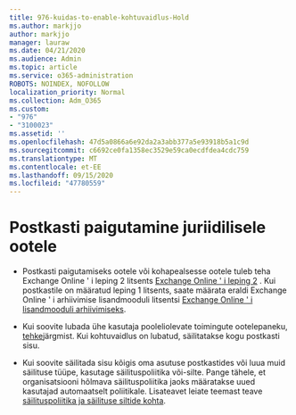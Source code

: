 ```yaml
---
title: 976-kuidas-to-enable-kohtuvaidlus-Hold
ms.author: markjjo
author: markjjo
manager: lauraw
ms.date: 04/21/2020
ms.audience: Admin
ms.topic: article
ms.service: o365-administration
ROBOTS: NOINDEX, NOFOLLOW
localization_priority: Normal
ms.collection: Adm_O365
ms.custom:
- "976"
- "3100023"
ms.assetid: ''
ms.openlocfilehash: 47d5a0866a6e92da2a3abb377a5e93918b5a1c9d
ms.sourcegitcommit: c6692ce0fa1358ec3529e59ca0ecdfdea4cdc759
ms.translationtype: MT
ms.contentlocale: et-EE
ms.lasthandoff: 09/15/2020
ms.locfileid: "47780559"
---
```

# <a name="place-a-mailbox-on-legal-hold"></a>Postkasti paigutamine juriidilisele ootele

- Postkasti paigutamiseks ootele või kohapealsesse ootele tuleb teha Exchange Online ' i leping 2 litsents [Exchange Online ' i leping 2](https://docs.microsoft.com/office365/servicedescriptions/office-365-platform-service-description/office-365-plan-options) . Kui postkastile on määratud leping 1 litsents, saate määrata eraldi Exchange Online ' i arhiivimise lisandmooduli litsentsi [Exchange Online ' i lisandmooduli arhiivimiseks](https://docs.microsoft.com/office365/servicedescriptions/exchange-online-archiving-service-description).

- Kui soovite lubada ühe kasutaja pooleliolevate toimingute ootelepaneku, [tehke](https://docs.microsoft.com/microsoft-365/compliance/create-a-litigation-hold)järgmist. Kui kohtuvaidlus on lubatud, säilitatakse kogu postkasti sisu.

- Kui soovite säilitada sisu kõigis oma asutuse postkastides või luua muid säilituse tüüpe, kasutage säilituspoliitika või-silte. Pange tähele, et organisatsiooni hõlmava säilituspoliitika jaoks määratakse uued kasutajad automaatselt poliitikale. Lisateavet leiate teemast teave [säilituspoliitika ja säilituse siltide kohta](https://docs.microsoft.com/microsoft-365/compliance/retention-policies#applying-a-retention-policy-to-an-entire-organization-or-specific-locations). 
